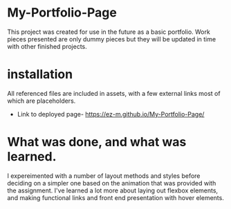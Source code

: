 # My-Portfolio-Page
This project was created for use in the future as a basic portfolio. Work pieces presented are only dummy pieces but they will be updated in time with other finished projects. 

# installation 
All referenced files are included in assets, with a few external links most of which are placeholders. 
- Link to deployed page- https://ez-m.github.io/My-Portfolio-Page/

# What was done, and what was learned. 
I expereimented with a number of layout methods and styles before deciding on a simpler one based on the animation that was provided with the assignment. I've learned a lot more about laying out flexbox elements, and making functional links and front end presentation with hover elements.

